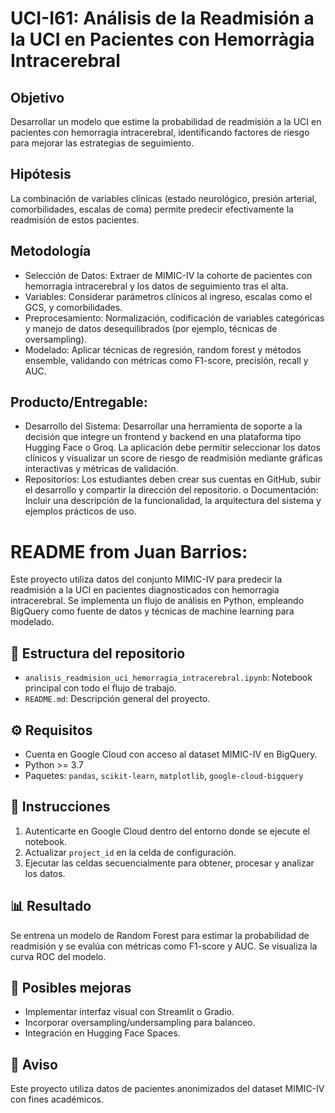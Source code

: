 # UCI-I61: Análisis de la Readmisión a la UCI en Pacientes con Hemorràgia Intracerebral 


## Objetivo
Desarrollar un modelo que estime la probabilidad de readmisión a la UCI en pacientes con hemorragia intracerebral, identificando factores de riesgo para mejorar las estrategias de seguimiento.

## Hipótesis 

La combinación de variables clínicas (estado neurológico, presión arterial, comorbilidades, escalas de coma) permite predecir efectivamente la readmisión de estos pacientes.

## Metodología 

- Selección de Datos: Extraer de MIMIC-IV la cohorte de pacientes con hemorragia intracerebral y los datos de seguimiento tras el alta. 
- Variables: Considerar parámetros clínicos al ingreso, escalas como el GCS, y comorbilidades. 
- Preprocesamiento: Normalización, codificación de variables categóricas y manejo de datos desequilibrados (por ejemplo, técnicas de oversampling).
- Modelado: Aplicar técnicas de regresión, random forest y métodos ensemble, validando con métricas como F1-score, precisión, recall y AUC. 

## Producto/Entregable:

- Desarrollo del Sistema: Desarrollar una herramienta de soporte a la decisión que integre un frontend y backend en una plataforma tipo Hugging Face o Groq. La aplicación debe permitir seleccionar los datos clínicos y visualizar un score de riesgo de readmisión mediante gráficas interactivas y métricas de validación.
- Repositorios: Los estudiantes deben crear sus cuentas en GitHub, subir el desarrollo y compartir la dirección del repositorio. o Documentación: Incluir una descripción de la funcionalidad, la arquitectura del sistema y ejemplos prácticos de uso. 


# README from Juan Barrios: 

Este proyecto utiliza datos del conjunto MIMIC-IV para predecir la readmisión a la UCI en pacientes diagnosticados con hemorragia intracerebral. Se implementa un flujo de análisis en Python, empleando BigQuery como fuente de datos y técnicas de machine learning para modelado.

## 📁 Estructura del repositorio

- `analisis_readmision_uci_hemorragia_intracerebral.ipynb`: Notebook principal con todo el flujo de trabajo.
- `README.md`: Descripción general del proyecto.

## ⚙️ Requisitos

- Cuenta en Google Cloud con acceso al dataset MIMIC-IV en BigQuery.
- Python >= 3.7
- Paquetes: `pandas`, `scikit-learn`, `matplotlib`, `google-cloud-bigquery`

## 🚀 Instrucciones

1. Autenticarte en Google Cloud dentro del entorno donde se ejecute el notebook.
2. Actualizar `project_id` en la celda de configuración.
3. Ejecutar las celdas secuencialmente para obtener, procesar y analizar los datos.

## 📊 Resultado

Se entrena un modelo de Random Forest para estimar la probabilidad de readmisión y se evalúa con métricas como F1-score y AUC. Se visualiza la curva ROC del modelo.

## 🧰 Posibles mejoras

- Implementar interfaz visual con Streamlit o Gradio.
- Incorporar oversampling/undersampling para balanceo.
- Integración en Hugging Face Spaces.

## 🔐 Aviso

Este proyecto utiliza datos de pacientes anonimizados del dataset MIMIC-IV con fines académicos.